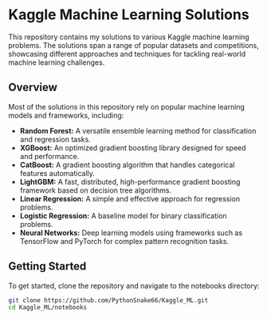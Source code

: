 # Kaggle Machine Learning Solutions

This repository contains my solutions to various Kaggle machine learning problems. The solutions span a range of popular datasets and competitions, showcasing different approaches and techniques for tackling real-world machine learning challenges.

## Overview

Most of the solutions in this repository rely on popular machine learning models and frameworks, including:

- **Random Forest:** A versatile ensemble learning method for classification and regression tasks.
- **XGBoost:** An optimized gradient boosting library designed for speed and performance.
- **CatBoost:** A gradient boosting algorithm that handles categorical features automatically.
- **LightGBM:** A fast, distributed, high-performance gradient boosting framework based on decision tree algorithms.
- **Linear Regression:** A simple and effective approach for regression problems.
- **Logistic Regression:** A baseline model for binary classification problems.
- **Neural Networks:** Deep learning models using frameworks such as TensorFlow and PyTorch for complex pattern recognition tasks.


## Getting Started

To get started, clone the repository and navigate to the notebooks directory:

```bash
git clone https://github.com/PythonSnake66/Kaggle_ML.git
cd Kaggle_ML/notebooks

